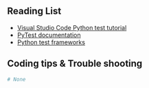## **Reading List**

  - [Visual Studio Code Python test tutorial](https://code.visualstudio.com/docs/python/testing)
  - [PyTest documentation](https://docs.pytest.org/en/6.2.x/)
  - [Python test frameworks](https://www.softwaretestinghelp.com/python-testing-frameworks/)

## Coding tips & Trouble shooting

```python
# None
```



